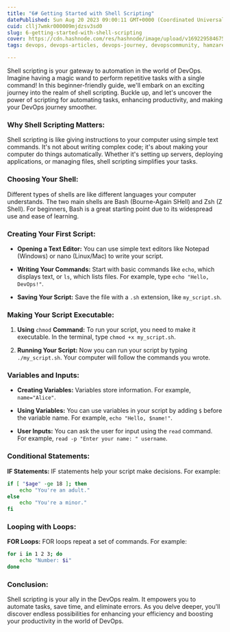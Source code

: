 ```yaml
---
title: "6# Getting Started with Shell Scripting"
datePublished: Sun Aug 20 2023 09:00:11 GMT+0000 (Coordinated Universal Time)
cuid: cllj7wmkr000009mjdzsv3sd0
slug: 6-getting-started-with-shell-scripting
cover: https://cdn.hashnode.com/res/hashnode/image/upload/v1692295846756/8a0b6637-90b4-4230-9048-3ba3e026df00.png
tags: devops, devops-articles, devops-journey, devopscommunity, hamzarehmansheikh4

---
```


Shell scripting is your gateway to automation in the world of DevOps. Imagine having a magic wand to perform repetitive tasks with a single command! In this beginner-friendly guide, we'll embark on an exciting journey into the realm of shell scripting. Buckle up, and let's uncover the power of scripting for automating tasks, enhancing productivity, and making your DevOps journey smoother.

### **Why Shell Scripting Matters:**

Shell scripting is like giving instructions to your computer using simple text commands. It's not about writing complex code; it's about making your computer do things automatically. Whether it's setting up servers, deploying applications, or managing files, shell scripting simplifies your tasks.

### **Choosing Your Shell:**

Different types of shells are like different languages your computer understands. The two main shells are Bash (Bourne-Again SHell) and Zsh (Z Shell). For beginners, Bash is a great starting point due to its widespread use and ease of learning.

### **Creating Your First Script:**

* **Opening a Text Editor:** You can use simple text editors like Notepad (Windows) or nano (Linux/Mac) to write your script.
    
* **Writing Your Commands:** Start with basic commands like `echo`, which displays text, or `ls`, which lists files. For example, type `echo "Hello, DevOps!"`.
    
* **Saving Your Script:** Save the file with a `.sh` extension, like `my_script.sh`.
    

### **Making Your Script Executable:**

1. **Using** `chmod` **Command:** To run your script, you need to make it executable. In the terminal, type `chmod +x my_script.sh`.
    
2. **Running Your Script:** Now you can run your script by typing `./my_script.sh`. Your computer will follow the commands you wrote.
    

### **Variables and Inputs:**

* **Creating Variables:** Variables store information. For example, `name="Alice"`.
    
* **Using Variables:** You can use variables in your script by adding `$` before the variable name. For example, `echo "Hello, $name!"`.
    
* **User Inputs:** You can ask the user for input using the `read` command. For example, `read -p "Enter your name: " username`.
    

### **Conditional Statements:**

**IF Statements:** IF statements help your script make decisions. For example:

```bash
if [ "$age" -ge 18 ]; then
    echo "You're an adult."
else
    echo "You're a minor."
fi
```

### **Looping with Loops:**

**FOR Loops:** FOR loops repeat a set of commands. For example:

```bash
for i in 1 2 3; do
    echo "Number: $i"
done
```

### **Conclusion:**

Shell scripting is your ally in the DevOps realm. It empowers you to automate tasks, save time, and eliminate errors. As you delve deeper, you'll discover endless possibilities for enhancing your efficiency and boosting your productivity in the world of DevOps.